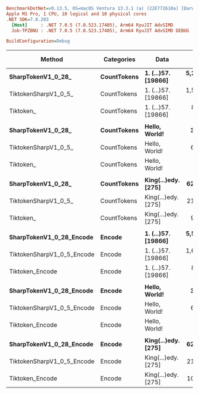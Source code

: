 ``` ini

BenchmarkDotNet=v0.13.5, OS=macOS Ventura 13.3.1 (a) (22E772610a) [Darwin 22.4.0]
Apple M1 Pro, 1 CPU, 10 logical and 10 physical cores
.NET SDK=7.0.203
  [Host]     : .NET 7.0.5 (7.0.523.17405), Arm64 RyuJIT AdvSIMD
  Job-TPZBNU : .NET 7.0.5 (7.0.523.17405), Arm64 RyuJIT AdvSIMD DEBUG

BuildConfiguration=Debug  

```
|                     Method |  Categories |                Data |           Mean | Ratio |     Gen0 |     Gen1 |   Gen2 | Allocated | Alloc Ratio |
|--------------------------- |------------ |-------------------- |---------------:|------:|---------:|---------:|-------:|----------:|------------:|
|         **SharpTokenV1_0_28_** | **CountTokens** | **1. (...)57. [19866]** | **5,235,908.1 ns** |  **1.00** | **601.5625** | **289.0625** |      **-** | **3805771 B** |        **1.00** |
|       TiktokenSharpV1_0_5_ | CountTokens | 1. (...)57. [19866] | 1,547,061.7 ns |  0.30 | 250.0000 | 125.0000 |      - | 1571154 B |        0.41 |
|                  Tiktoken_ | CountTokens | 1. (...)57. [19866] |   822,031.5 ns |  0.16 |  66.4063 |        - |      - |  419817 B |        0.11 |
|                            |             |                     |                |       |          |          |        |           |             |
|         **SharpTokenV1_0_28_** | **CountTokens** |       **Hello, World!** |     **3,267.7 ns** |  **1.00** |   **0.6752** |        **-** |      **-** |    **4240 B** |        **1.00** |
|       TiktokenSharpV1_0_5_ | CountTokens |       Hello, World! |     6,585.6 ns |  2.02 |   2.1820 |   0.0381 |      - |   13728 B |        3.24 |
|                  Tiktoken_ | CountTokens |       Hello, World! |       440.1 ns |  0.13 |   0.0429 |        - |      - |     272 B |        0.06 |
|                            |             |                     |                |       |          |          |        |           |             |
|         **SharpTokenV1_0_28_** | **CountTokens** | **King(...)edy. [275]** |    **62,516.4 ns** |  **1.00** |   **8.5449** |   **0.3662** |      **-** |   **54160 B** |        **1.00** |
|       TiktokenSharpV1_0_5_ | CountTokens | King(...)edy. [275] |    21,796.0 ns |  0.35 |   5.0964 |   0.2136 |      - |   32096 B |        0.59 |
|                  Tiktoken_ | CountTokens | King(...)edy. [275] |     9,673.3 ns |  0.15 |   0.8850 |        - |      - |    5584 B |        0.10 |
|                            |             |                     |                |       |          |          |        |           |             |
|   **SharpTokenV1_0_28_Encode** |      **Encode** | **1. (...)57. [19866]** | **5,598,664.3 ns** |  **1.00** | **601.5625** | **296.8750** |      **-** | **3805769 B** |        **1.00** |
| TiktokenSharpV1_0_5_Encode |      Encode | 1. (...)57. [19866] | 1,684,623.8 ns |  0.30 | 253.9063 | 128.9063 | 3.9063 | 1571158 B |        0.41 |
|            Tiktoken_Encode |      Encode | 1. (...)57. [19866] |   863,306.6 ns |  0.15 |  80.0781 |  32.2266 |      - |  506425 B |        0.13 |
|                            |             |                     |                |       |          |          |        |           |             |
|   **SharpTokenV1_0_28_Encode** |      **Encode** |       **Hello, World!** |     **3,314.8 ns** |  **1.00** |   **0.6752** |   **0.0038** |      **-** |    **4240 B** |        **1.00** |
| TiktokenSharpV1_0_5_Encode |      Encode |       Hello, World! |     6,709.1 ns |  2.03 |   2.1820 |   0.0458 |      - |   13728 B |        3.24 |
|            Tiktoken_Encode |      Encode |       Hello, World! |       536.8 ns |  0.16 |   0.1144 |        - |      - |     720 B |        0.17 |
|                            |             |                     |                |       |          |          |        |           |             |
|   **SharpTokenV1_0_28_Encode** |      **Encode** | **King(...)edy. [275]** |    **62,433.2 ns** |  **1.00** |   **8.5449** |   **0.4883** |      **-** |   **54160 B** |        **1.00** |
| TiktokenSharpV1_0_5_Encode |      Encode | King(...)edy. [275] |    21,861.3 ns |  0.35 |   5.0964 |   0.3052 |      - |   32096 B |        0.59 |
|            Tiktoken_Encode |      Encode | King(...)edy. [275] |    10,308.4 ns |  0.17 |   1.0986 |   0.0153 |      - |    6904 B |        0.13 |
